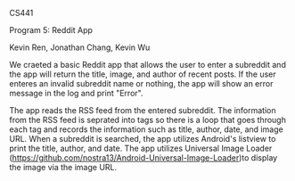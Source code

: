 CS441

Program 5: Reddit App

Kevin Ren, Jonathan Chang, Kevin Wu

We craeted a basic Reddit app that allows the user to enter a subreddit and the app will return the
title, image, and author of recent posts. If the user enteres an invalid subreddit name or nothing, the app will show an error message in the log and print "Error".

The app reads the RSS feed from the entered subreddit. The information from the RSS feed is seprated into tags so there is a loop that goes through each tag and records the information such as title, author, date, and image URL.
When a subreddit is searched, the app utilizes Android's listview to print the title, author, and date. 
The app utilizes Universal Image Loader (https://github.com/nostra13/Android-Universal-Image-Loader)to display the image via the image URL.
